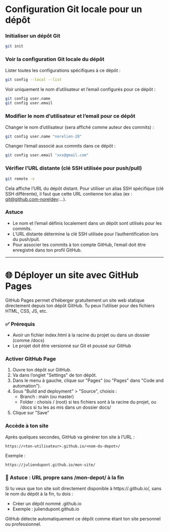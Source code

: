 # Configuration Git locale pour un dépôt
### Initialiser un dépôt Git
```bash
git init
```

### Voir la configuration Git locale du dépôt

Lister toutes les configurations spécifiques à ce dépôt :

```bash
git config --local --list
```
Voir uniquement le nom d’utilisateur et l’email configurés pour ce dépôt :
```bash
git config user.name
git config user.email
```

### Modifier le nom d’utilisateur et l’email pour ce dépôt
Changer le nom d’utilisateur (sera affiché comme auteur des commits) :
```bash
git config user.name "norelien-28"
```
Changer l’email associé aux commits dans ce dépôt :
```bash
git config user.email "xxx@gmail.com"
```

### Vérifier l’URL distante (clé SSH utilisée pour push/pull)
```bash
git remote -v
```
Cela affiche l’URL du dépôt distant. Pour utiliser un alias SSH spécifique (clé SSH différente), il faut que cette URL contienne ton alias (ex : git@github.com-noreldev:...).

### Astuce
- Le nom et l’email définis localement dans un dépôt sont utilisés pour les commits.
- L’URL distante détermine la clé SSH utilisée pour l’authentification lors du push/pull.
- Pour associer tes commits à ton compte GitHub, l’email doit être enregistré dans ton profil GitHub.
 
---


# 🌐 Déployer un site avec GitHub Pages
GitHub Pages permet d’héberger gratuitement un site web statique directement depuis ton dépôt GitHub. Tu peux l’utiliser pour des fichiers HTML, CSS, JS, etc.

### ✅ Prérequis
- Avoir un fichier index.html à la racine du projet ou dans un dossier (comme /docs)
- Le projet doit être versionné sur Git et poussé sur GitHub

### Activer GitHub Page
1. Ouvre ton dépôt sur GitHub.
2. Va dans l’onglet "Settings" de ton dépôt.
3. Dans le menu à gauche, clique sur "Pages" (ou "Pages" dans "Code and automation").
4. Sous "Build and deployment" > "Source", choisis :
    - Branch : main (ou master)
    - Folder : choisis / (root) si tes fichiers sont à la racine du projet, ou /docs si tu les as mis dans un dossier docs/
5. Clique sur "Save"

### Accède à ton site
Après quelques secondes, GitHub va générer ton site à l’URL :
```php-template
https://<ton-utilisateur>.github.io/<nom-du-depot>/
```

Exemple :
```arduino
https://juliendupont.github.io/mon-site/
```


### 🔧 Astuce : URL propre sans /mon-depot/ à la fin

Si tu veux que ton site soit directement disponible à https://<ton-utilisateur>.github.io/, sans le nom du dépôt à la fin, tu dois :
- Créer un dépôt nommé <ton-utilisateur>.github.io
- Exemple : juliendupont.github.io

GitHub détecte automatiquement ce dépôt comme étant ton site personnel ou professionnel.